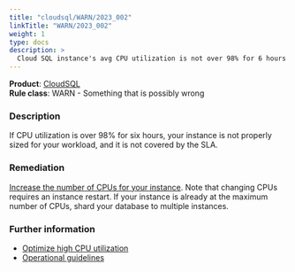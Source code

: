 ```yaml
---
title: "cloudsql/WARN/2023_002"
linkTitle: "WARN/2023_002"
weight: 1
type: docs
description: >
  Cloud SQL instance's avg CPU utilization is not over 98% for 6 hours
---
```


**Product**: [CloudSQL](https://cloud.google.com/sql)\
**Rule class**: WARN - Something that is possibly wrong

### Description

If CPU utilization is over 98% for six hours, your instance is not properly
sized for your workload, and it is not covered by the SLA.

### Remediation

[Increase the number of CPUs for your
instance](https://cloud.google.com/sql/docs/mysql/edit-instance). Note that changing CPUs requires
an instance restart. If your instance is already at the maximum number of CPUs,
shard your database to multiple instances.

### Further information

 - [Optimize high CPU utilization](https://cloud.google.com/sql/docs/mysql/optimize-cpu-usage)
 - [Operational guidelines](https://cloud.google.com/sql/docs/mysql/operational-guidelines#resource_constraints)
